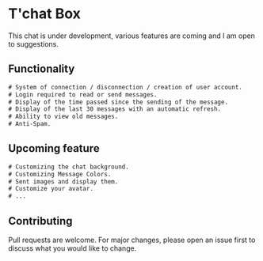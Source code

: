 # T'chat Box

This chat is under development, various features are coming and I am open to suggestions.

## Functionality

```html
# System of connection / disconnection / creation of user account.
# Login required to read or send messages.
# Display of the time passed since the sending of the message.
# Display of the last 30 messages with an automatic refresh.
# Ability to view old messages.
# Anti-Spam.
```

## Upcoming feature

```html
# Customizing the chat background.
# Customizing Message Colors.
# Sent images and display them.
# Customize your avatar.
# ...
```

## Contributing

Pull requests are welcome. For major changes, please open an issue first
to discuss what you would like to change.
